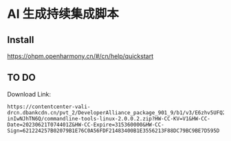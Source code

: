 # AI 生成持续集成脚本

## Install


https://ohpm.openharmony.cn/#/cn/help/quickstart

## TO DO

Download Link:

```
https://contentcenter-vali-drcn.dbankcdn.cn/pvt_2/DeveloperAlliance_package_901_9/b1/v3/E6zhv5UFQ2-inIwNJhTN6Q/commandline-tools-linux-2.0.0.2.zip?HW-CC-KV=V1&HW-CC-Date=20230621T074401Z&HW-CC-Expire=315360000&HW-CC-Sign=621224257B02079B1E76C0A56FDF21483400B1E3556213F88DC79BC9BE7D595D
```
